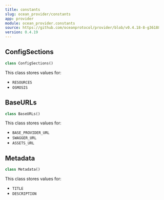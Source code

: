 ```yaml
---
title: constants
slug: ocean_provider/constants
app: provider
module: ocean_provider.constants
source: https://github.com/oceanprotocol/provider/blob/v0.4.18-8-g361885d/ocean_provider/constants.py
version: 0.4.19
---
```

## ConfigSections

```python
class ConfigSections()
```

This class stores values for:

- `RESOURCES`
- `OSMOSIS`

## BaseURLs

```python
class BaseURLs()
```

This class stores values for:

- `BASE_PROVIDER_URL`
- `SWAGGER_URL`
- `ASSETS_URL`

## Metadata

```python
class Metadata()
```

This class stores values for:

- `TITLE`
- `DESCRIPTION`

